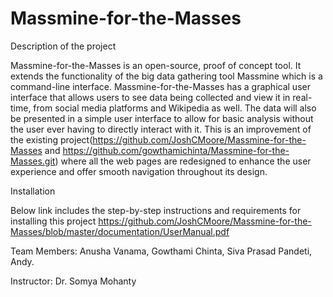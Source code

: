 # Massmine-for-the-Masses
Description of the project

Massmine-for-the-Masses is an open-source, proof of concept tool. It extends the functionality of the big data gathering tool Massmine which is a command-line interface. Massmine-for-the-Masses has a graphical user interface that allows users to see data being collected and view it in real-time, from social media platforms and Wikipedia as well. The data will also be presented in a simple user interface to allow for basic analysis without the user ever having to directly interact with it. This is an improvement of the existing project(https://github.com/JoshCMoore/Massmine-for-the-Masses and https://github.com/gowthamichinta/Massmine-for-the-Masses.git) where all the web pages are redesigned to enhance the user experience and offer smooth navigation throughout its design.

Installation

Below link includes the step-by-step instructions and requirements for installing this project https://github.com/JoshCMoore/Massmine-for-the-Masses/blob/master/documentation/UserManual.pdf

Team Members: Anusha Vanama, Gowthami Chinta, Siva Prasad Pandeti, Andy.

Instructor: Dr. Somya Mohanty
